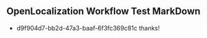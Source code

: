 ## OpenLocalization Workflow Test MarkDown
* d9f904d7-bb2d-47a3-baaf-6f3fc369c81c thanks!

<!--HONumber=Aug16_HO5-->


